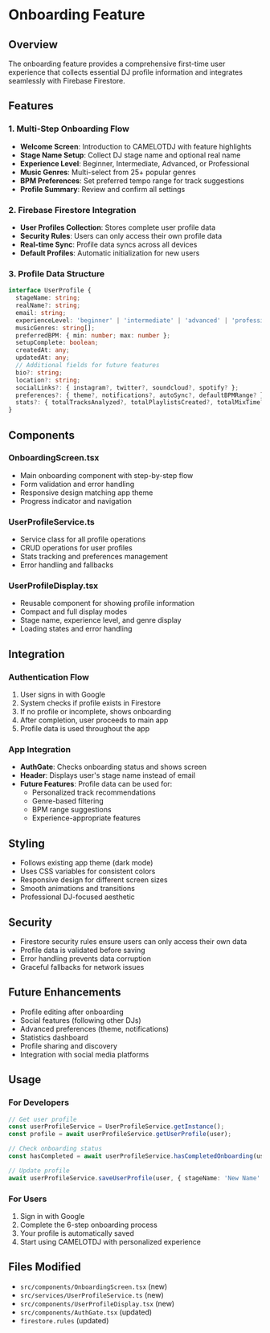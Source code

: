 # Onboarding Feature

## Overview
The onboarding feature provides a comprehensive first-time user experience that collects essential DJ profile information and integrates seamlessly with Firebase Firestore.

## Features

### 1. Multi-Step Onboarding Flow
- **Welcome Screen**: Introduction to CAMELOTDJ with feature highlights
- **Stage Name Setup**: Collect DJ stage name and optional real name
- **Experience Level**: Beginner, Intermediate, Advanced, or Professional
- **Music Genres**: Multi-select from 25+ popular genres
- **BPM Preferences**: Set preferred tempo range for track suggestions
- **Profile Summary**: Review and confirm all settings

### 2. Firebase Firestore Integration
- **User Profiles Collection**: Stores complete user profile data
- **Security Rules**: Users can only access their own profile data
- **Real-time Sync**: Profile data syncs across all devices
- **Default Profiles**: Automatic initialization for new users

### 3. Profile Data Structure
```typescript
interface UserProfile {
  stageName: string;
  realName?: string;
  email: string;
  experienceLevel: 'beginner' | 'intermediate' | 'advanced' | 'professional';
  musicGenres: string[];
  preferredBPM: { min: number; max: number };
  setupComplete: boolean;
  createdAt: any;
  updatedAt: any;
  // Additional fields for future features
  bio?: string;
  location?: string;
  socialLinks?: { instagram?, twitter?, soundcloud?, spotify? };
  preferences?: { theme?, notifications?, autoSync?, defaultBPMRange? };
  stats?: { totalTracksAnalyzed?, totalPlaylistsCreated?, totalMixTime?, favoriteGenres? };
}
```

## Components

### OnboardingScreen.tsx
- Main onboarding component with step-by-step flow
- Form validation and error handling
- Responsive design matching app theme
- Progress indicator and navigation

### UserProfileService.ts
- Service class for all profile operations
- CRUD operations for user profiles
- Stats tracking and preferences management
- Error handling and fallbacks

### UserProfileDisplay.tsx
- Reusable component for showing profile information
- Compact and full display modes
- Stage name, experience level, and genre display
- Loading states and error handling

## Integration

### Authentication Flow
1. User signs in with Google
2. System checks if profile exists in Firestore
3. If no profile or incomplete, shows onboarding
4. After completion, user proceeds to main app
5. Profile data is used throughout the app

### App Integration
- **AuthGate**: Checks onboarding status and shows screen
- **Header**: Displays user's stage name instead of email
- **Future Features**: Profile data can be used for:
  - Personalized track recommendations
  - Genre-based filtering
  - BPM range suggestions
  - Experience-appropriate features

## Styling
- Follows existing app theme (dark mode)
- Uses CSS variables for consistent colors
- Responsive design for different screen sizes
- Smooth animations and transitions
- Professional DJ-focused aesthetic

## Security
- Firestore security rules ensure users can only access their own data
- Profile data is validated before saving
- Error handling prevents data corruption
- Graceful fallbacks for network issues

## Future Enhancements
- Profile editing after onboarding
- Social features (following other DJs)
- Advanced preferences (theme, notifications)
- Statistics dashboard
- Profile sharing and discovery
- Integration with social media platforms

## Usage

### For Developers
```typescript
// Get user profile
const userProfileService = UserProfileService.getInstance();
const profile = await userProfileService.getUserProfile(user);

// Check onboarding status
const hasCompleted = await userProfileService.hasCompletedOnboarding(user);

// Update profile
await userProfileService.saveUserProfile(user, { stageName: 'New Name' });
```

### For Users
1. Sign in with Google
2. Complete the 6-step onboarding process
3. Your profile is automatically saved
4. Start using CAMELOTDJ with personalized experience

## Files Modified
- `src/components/OnboardingScreen.tsx` (new)
- `src/services/UserProfileService.ts` (new)
- `src/components/UserProfileDisplay.tsx` (new)
- `src/components/AuthGate.tsx` (updated)
- `firestore.rules` (updated)

